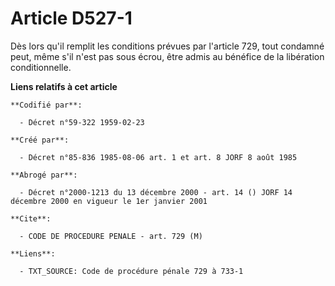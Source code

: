 # Article D527-1

Dès lors qu'il remplit les conditions prévues par l'article 729, tout condamné peut, même s'il n'est pas sous écrou, être
admis au bénéfice de la libération conditionnelle.

**Liens relatifs à cet article**

	**Codifié par**:

	  - Décret n°59-322 1959-02-23

	**Créé par**:

	  - Décret n°85-836 1985-08-06 art. 1 et art. 8 JORF 8 août 1985

	**Abrogé par**:

	  - Décret n°2000-1213 du 13 décembre 2000 - art. 14 () JORF 14 décembre 2000 en vigueur le 1er janvier 2001

	**Cite**:

	  - CODE DE PROCEDURE PENALE - art. 729 (M)

	**Liens**:

	  - TXT_SOURCE: Code de procédure pénale 729 à 733-1
